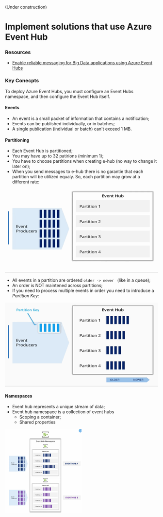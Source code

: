(Under construction)
# Implement solutions that use Azure Event Hub

### Resources
* [Enable reliable messaging for Big Data applications using Azure Event Hubs](https://docs.microsoft.com/en-us/learn/modules/enable-reliable-messaging-for-big-data-apps-using-event-hubs/1-introduction)

### Key Conecpts
To deploy Azure Event Hubs, you must configure an Event Hubs namespace, and then configure the Event Hub itself.

#### Events
- An event is a small packet of information that contains a notification; 
- Events can be published individually, or in batches; 
- A single publication (individual or batch) can't exceed 1 MB.

#### Partitioning
- Each Event Hub is partitioned;
- You may have up to 32 patirions (minimum 1);
- You have to choose partitions when creating e-hub (no way to change it later on);
- When you send messages to e-hub there is no garantie that each partition will be utilized equaly. So, each partition may grow at a different rate:

<img src="../../images/event_hub_11.gif" width="550" height="275"/>

- All events in a partition are ordered ```older -> newer ``` (like in a queue);
- An order is NOT maintened across partitions;
- If you need to process multiple events in order you need to introduce a *Partition Key*:

<img src="../../images/event_hub_21.gif" width="550" height="275" />


#### Namespaces
- Event hub represents a unique stream of data;
- Event hub namespace is a collection of event hubs
  - Scoping a container;
  - Shared properties
  
<img src="../../images/ns_1.PNG" width="50%" and height="50%"/>

